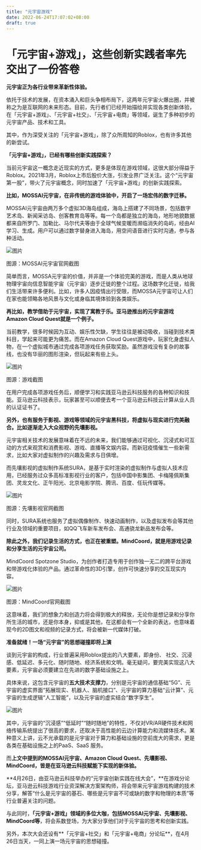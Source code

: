 ```yaml
---
title: "元宇宙游戏"
date: 2022-06-24T17:07:02+08:00
draft: true
---
```


# 「元宇宙+游戏」，这些创新实践者率先交出了一份答卷



**元宇宙正为各行业带来革新性体验。**



依托于技术的发展，在资本涌入和巨头争相布局下，这两年元宇宙火爆出圈，并被称之为是互联网的未来形态。目前，先行者们已经开始描绘并实现各类创新体验，在「元宇宙+游戏」、「元宇宙+社交」、「元宇宙+电商」等领域，诞生了多种初步的元宇宙产品、技术和工具。

 

其中，作为深受关注的「元宇宙+游戏」，除了众所周知的Roblox，也有许多其他的新尝试。

 

**「元宇宙+游戏」，已经有哪些创新实践探索？**

 

当前元宇宙这一概念走近现实的方式，更多是体现在游戏领域，这很大部分得益于Roblox。2021年3月，Roblox上市后股价大涨，引发业界广泛关注。这个“元宇宙第一股”，带火了元宇宙概念，同时加速了「元宇宙+游戏」的创新实践探索。

 

**比如，MOSSAI元宇宙，在非传统的游戏体验中，开启了一场宏伟的数字迁移。**

 

MOSSAI元宇宙由两万多个虚拟3D海岛组成，海岛上搭建了不同场景，包括数字艺术岛、新闻采访岛、创客教育岛等等。每一个岛都是独立的海岛，地形地貌数据都来自所罗门、加勒比、马尔代夫等由于全球气候变暖而濒临消失的岛屿，经由AI学习、生成。用户可以通过数字替身进入海岛，用空间语音进行实时沟通，参与各种活动。



![图片](https://mmbiz.qpic.cn/mmbiz_png/jHlQ6RHn7BXWCSpNxcQ4cFhyeHUrSAlR5SovopSn14EKlFTNxiaaIvdmkCQ2CeWJzMFUctEzB5AUxZSzxDF2NaQ/640?wx_fmt=png&wxfrom=5&wx_lazy=1&wx_co=1&retryload=1)

图源：MOSSAI元宇宙官网截图

 

简单而言，MOSSA元宇宙的价值，并非是一个体验完美的游戏，而是人类从地球物理宇宙向信息智能宇宙（元宇宙）逐步迁徙的整个过程。这场数字化迁徙，给我们生活带来许多便利。比如，许多人因疫情出行受限，而MOSSA元宇宙可让人们在家也能领略各地风景与文化或身临其境体验到各类娱乐。

 

**再比如，教学借助于元宇宙，实现了寓教于乐。亚马逊推出的元宇宙游戏Amazon Cloud Quest就是一个例子。**

 

当前教学，很多时候因为互动、娱乐性欠缺，学生往往是被动吸收，当碰到技术类科目，学起来可能更为痛苦。而在Amazon Cloud Quest游戏中，玩家化身虚拟人物，在一个虚拟城市通过完成各项游戏任务获取奖励。虽然游戏没有复杂的故事线，也没有华丽的图形渲染，但玩起来有些上头。

 

![图片](https://mmbiz.qpic.cn/mmbiz_png/jHlQ6RHn7BXWCSpNxcQ4cFhyeHUrSAlRY7iaC08EIUcK5nXHgq6QBwErE6RCVJoD74KZSwjZ7w9OT4U0JOfpvmA/640?wx_fmt=png&wxfrom=5&wx_lazy=1&wx_co=1)

图源：游戏截图

 

在用户完成各项游戏任务后，顺便学习和实践亚马逊云科技服务的各种知识和技能。亚马逊云科技表示，玩家甚至可以顺便去考一个亚马逊云科技云计算从业人员的认证证书了。

 

**另外，也有服务于影视、游戏等领域的元宇宙黑科技，将虚拟与现实进行完美融合。比如逐渐走入大众视野的先壤影视。**

 

元宇宙相关技术的发展意味着在不远的未来，我们能够通过可视化、沉浸式和可互动的方式来观赏和消费影视、游戏、直播等文娱内容。而新冠疫情催生一些新需求，比如大家对虚拟制作的兴趣及需求与日俱增。

 

而先壤影视的虚拟制作系统SURA，是基于实时渲染的虚拟制作与虚拟人技术应用，已经服务过众多高标准影视行业的客户，包括中国中影集团、卡梅隆佩斯集团、灵龙文化、正午阳光、北京电影学院、腾讯、百度、任玩传媒等。

 

![图片](https://mmbiz.qpic.cn/mmbiz_png/jHlQ6RHn7BXWCSpNxcQ4cFhyeHUrSAlRLY1VsNib7rJQ0boiauZ7UhsHSHLHTra8iapZR7CeRvJJ4iausAWnoXRb0w/640?wx_fmt=png&wxfrom=5&wx_lazy=1&wx_co=1)

图源：先壤影视官网截图

 

同时，SURA系统也服务了虚拟偶像制作、快速动画制作，以及虚拟发布会等其他行业及领域的重要项目，如QQ飞车新车发布会、高通骁龙新品发布会等。

 

**除此之外，我们记录生活的方式，也正在被重塑。MindCoord，就是用游戏记录和分享生活的元宇宙公司。**

 

MindCoord Spotzone Studio，为创作者打造专用于创作独一无二的跨平台游戏和带游戏化体验的产品。通过革命性的3D引擎，创作可快速分享的交互现实内容。



![图片](https://mmbiz.qpic.cn/mmbiz_png/jHlQ6RHn7BXWCSpNxcQ4cFhyeHUrSAlRj4bo6p9FmM6oup6R73aQeNcS5YhA4MlziaKppoKRyy4mlQ7iaOyxIYfg/640?wx_fmt=png&wxfrom=5&wx_lazy=1&wx_co=1)

图源：MindCoord官网截图

 

这意味着，我们的想象力和创造力将会得到极大的释放，无论你是想记录和分享你所生活的城市，还是你本身，抑或是其他，在这都会有一个全新的表达，也意味着现今的2D图文和视频的记录方式，将会被新一代媒体打破。

 

**准备就绪！一场“元宇宙”的思想碰撞即将上演**

 

谈到元宇宙的构成，行业普遍采用Roblox提出的八大要素，即身份、 社交、沉浸感、低延迟、多元化、随时随地、经济系统和文明。毫无疑问，要完美实现这八大要素，元宇宙必须要建立在先进的数字基础设施之上。

 

具体来说，这包含元宇宙的**五大技术支撑力**，分别是元宇宙的通信基础“5G”、元宇宙的虚实界面“拓展现实、机器人、脑机接口”、元宇宙的算力基础“云计算”、元宇宙的生成逻辑“人工智能”，以及元宇宙的虚实结合“数字孪生”。



![图片](https://mmbiz.qpic.cn/mmbiz_jpg/jHlQ6RHn7BXWCSpNxcQ4cFhyeHUrSAlRLBlAa4dHzmSq8HuIQE2WspCFPHnb8Saq2vRqeicAscYOXuD6jB0WY3g/640?wx_fmt=jpeg&wxfrom=5&wx_lazy=1&wx_co=1)



其中，元宇宙的“沉浸感”“低延时”“随时随地”的特性，不仅对VR/AR硬件技术和网络传输系统提出了很高的要求，还取决于高性能的云边计算能力和流媒体技术。某种意义上讲，云不光承载的是元宇宙对于算力和基础设施的空前庞大的需求，更是各类在基础设施之上的PaaS、SaaS 服务。



而**上文中提到的MOSSAI元宇宙、Amazon Cloud Quest、先壤影视、MindCoord，皆是在亚马逊云科技赋能下实现的新体验。**

 

**4月26日，由亚马逊云科技举办的“元宇宙创新实践在线大会”，**在游戏分论坛，亚马逊云科技游戏行业资深解决方案架构师，将会带来元宇宙游戏构建的技术分享，解答“什么是元宇宙的基石、哪些是元宇宙不可或缺的数字和物理的本质”等行业普遍关注的问题。

 

与此同时，**「元宇宙+游戏」领域的多位大咖，包括MOSSAI元宇宙、先壤影视、MindCoord等**，将会系数登场，为大家分享他们对于元宇宙的思考和创新实践。

 

另外，本次大会还设有**「元宇宙+社交」和「元宇宙+电商」分论坛**，在4月26日当天，一同上演一场元宇宙的思想碰撞。